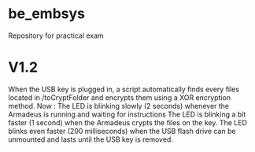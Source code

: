 # be_embsys
Repository for practical exam

# V1.2

When the USB key is plugged in, a script automatically finds every files located in /toCryptFolder and encrypts them using a XOR encryption method.
Now : The LED is blinking slowly (2 seconds) whenever the Armadeus is running and waiting for instructions
	  The LED is blinking a bit faster (1 second) when the Armadeus crypts the files on the key.
	  The LED blinks even faster (200 milliseconds) when the USB flash drive can be unmounted and lasts until the USB key is removed. 
